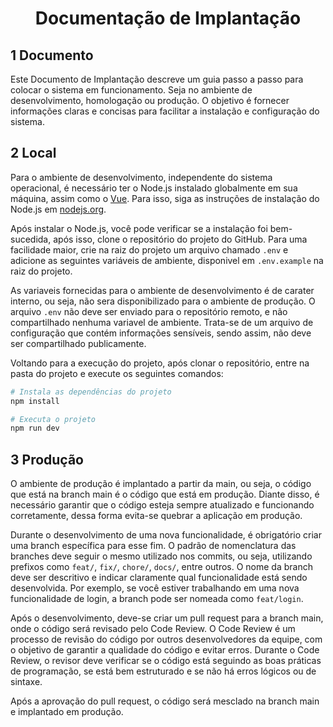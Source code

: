 <h1 align="center">
  Documentação de Implantação
</h1>

## 1 Documento

Este Documento de Implantação descreve um guia passo a passo para colocar o sistema em funcionamento. Seja no ambiente de desenvolvimento, homologação ou produção. O objetivo é fornecer informações claras e concisas para facilitar a instalação e configuração do sistema.

## 2 Local

Para o ambiente de desenvolvimento, independente do sistema operacional, é necessário ter o Node.js instalado globalmente em sua máquina, assim como o [Vue](https://vuejs.org/). Para isso, siga as instruções de instalação do Node.js em [nodejs.org](https://nodejs.org/).

Após instalar o Node.js, você pode verificar se a instalação foi bem-sucedida, após isso, clone o repositório do projeto do GitHub. Para uma facilidade maior, crie na raiz do projeto um arquivo chamado `.env` e adicione as seguintes variáveis de ambiente, disponivel em `.env.example` na raiz do projeto.

As variaveis fornecidas para o ambiente de desenvolvimento é de carater interno, ou seja, não sera disponibilizado para o ambiente de produção. O arquivo `.env` não deve ser enviado para o repositório remoto, e não compartilhado nenhuma variavel de ambiente. Trata-se de um arquivo de configuração que contém informações sensíveis, sendo assim, não deve ser compartilhado publicamente.

Voltando para a execução do projeto, após clonar o repositório, entre na pasta do projeto e execute os seguintes comandos:

```bash
# Instala as dependências do projeto
npm install

# Executa o projeto
npm run dev
```

## 3 Produção

O ambiente de produção é implantado a partir da main, ou seja, o código que está na branch main é o código que está em produção. Diante disso, é necessário garantir que o código esteja sempre atualizado e funcionando corretamente, dessa forma evita-se quebrar a aplicação em produção.

Durante o desenvolvimento de uma nova funcionalidade, é obrigatório criar uma branch específica para esse fim. O padrão de nomenclatura das branches deve seguir o mesmo utilizado nos commits, ou seja, utilizando prefixos como `feat/`, `fix/`, `chore/`, `docs/`, entre outros. O nome da branch deve ser descritivo e indicar claramente qual funcionalidade está sendo desenvolvida. Por exemplo, se você estiver trabalhando em uma nova funcionalidade de login, a branch pode ser nomeada como `feat/login`.

Após o desenvolvimento, deve-se criar um pull request para a branch main, onde o código será revisado pelo Code Review. O Code Review é um processo de revisão do código por outros desenvolvedores da equipe, com o objetivo de garantir a qualidade do código e evitar erros. Durante o Code Review, o revisor deve verificar se o código está seguindo as boas práticas de programação, se está bem estruturado e se não há erros lógicos ou de sintaxe.

Após a aprovação do pull request, o código será mesclado na branch main e implantado em produção.
